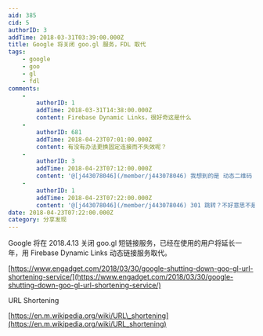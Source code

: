 ```yaml
---
aid: 385
cid: 5
authorID: 3
addTime: 2018-03-31T03:39:00.000Z
title: Google 将关闭 goo.gl 服务，FDL 取代
tags:
    - google
    - goo
    - gl
    - fdl
comments:
    -
        authorID: 1
        addTime: 2018-03-31T14:38:00.000Z
        content: Firebase Dynamic Links，很好奇这是什么
    -
        authorID: 681
        addTime: 2018-04-23T07:01:00.000Z
        content: 有没有办法更换固定连接而不失效呢？
    -
        authorID: 3
        addTime: 2018-04-23T07:12:00.000Z
        content: '@[j443078046](/member/j443078046) 我想到的是 动态二维码 =./='
    -
        authorID: 1
        addTime: 2018-04-23T07:22:00.000Z
        content: '@[j443078046](/member/j443078046) 301 跳转？不好意思不是很清楚你的问题。'
date: 2018-04-23T07:22:00.000Z
category: 分享发现
---
```


Google 将在 2018.4.13 关闭 goo.gl 短链接服务，已经在使用的用户将延长一年，用 Firebase Dynamic Links 动态链接服务取代。

[https://www.engadget.com/2018/03/30/google-shutting-down-goo-gl-url-shortening-service/](https://www.engadget.com/2018/03/30/google-shutting-down-goo-gl-url-shortening-service/)

URL Shortening

[https://en.m.wikipedia.org/wiki/URL\_shortening](https://en.m.wikipedia.org/wiki/URL_shortening)
